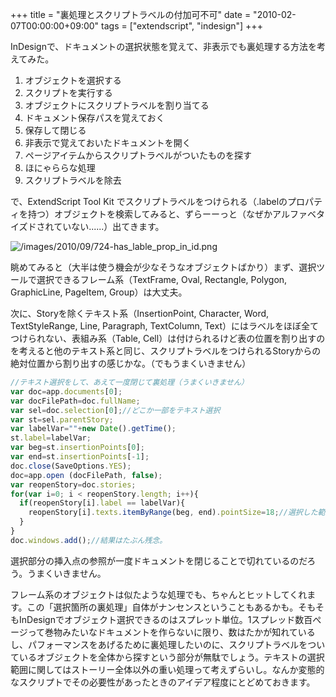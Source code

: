+++
title = "裏処理とスクリプトラベルの付加可不可"
date = "2010-02-07T00:00:00+09:00"
tags = ["extendscript", "indesign"]
+++

InDesignで、ドキュメントの選択状態を覚えて、非表示でも裏処理する方法を考えてみた。


1. オブジェクトを選択する
1. スクリプトを実行する
1. オブジェクトにスクリプトラベルを割り当てる
1. ドキュメント保存パスを覚えておく
1. 保存して閉じる
1. 非表示で覚えておいたドキュメントを開く
1. ページアイテムからスクリプトラベルがついたものを探す
1. ほにゃららな処理
1. スクリプトラベルを除去

で、ExtendScript Tool Kit でスクリプトラベルをつけられる（.labelのプロパティを持つ）オブジェクトを検索してみると、ずらーーっと（なぜかアルファベタイズドされていない......）出てきます。

![/images/2010/09/724-has_lable_prop_in_id.png](/images/2010/09/724-has_lable_prop_in_id.png)

眺めてみると（大半は使う機会が少なそうなオブジェクトばかり）まず、選択ツールで選択できるフレーム系（TextFrame, Oval, Rectangle, Polygon, GraphicLine, PageItem, Group）は大丈夫。

次に、Storyを除くテキスト系（InsertionPoint, Character, Word, TextStyleRange, Line, Paragraph, TextColumn, Text）にはラベルをほぼ全てつけられない、表組み系（Table, Cell）は付けられるけど表の位置を割り出すのを考えると他のテキスト系と同じ、スクリプトラベルをつけられるStoryからの絶対位置から割り出すの感じかな。（でもうまくいきません）

```js
//テキスト選択をして、あえて一度閉じて裏処理（うまくいきません）
var doc=app.documents[0];
var docFilePath=doc.fullName;
var sel=doc.selection[0];//どこか一部をテキスト選択
var st=sel.parentStory;
var labelVar=""+new Date().getTime();
st.label=labelVar;
var beg=st.insertionPoints[0];
var end=st.insertionPoints[-1];
doc.close(SaveOptions.YES);
doc=app.open (docFilePath, false);
var reopenStory=doc.stories;
for(var i=0; i < reopenStory.length; i++){
  if(reopenStory[i].label == labelVar){
    reopenStory[i].texts.itemByRange(beg, end).pointSize=18;//選択した範囲だけ文字サイズが変わって欲しいのに
  }
}
doc.windows.add();//結果はたぶん残念。
```

選択部分の挿入点の参照が一度ドキュメントを閉じることで切れているのだろう。うまくいきません。

フレーム系のオブジェクトは似たような処理でも、ちゃんとヒットしてくれます。この「選択箇所の裏処理」自体がナンセンスということもあるかも。そもそもInDesignでオブジェクト選択できるのはスプレット単位。1スプレッド数百ぺージって巻物みたいなドキュメントを作らないに限り、数はたかが知れているし、パフォーマンスをあげるために裏処理したいのに、スクリプトラベルをついているオブジェクトを全体から探すという部分が無駄でしょう。テキストの選択範囲に関してはストーリー全体以外の重い処理って考えずらいし。なんか変態的なスクリプトでその必要性があったときのアイデア程度にとどめておきます。